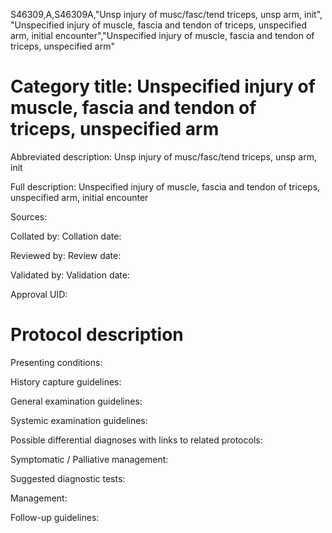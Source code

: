 S46309,A,S46309A,"Unsp injury of musc/fasc/tend triceps, unsp arm, init", "Unspecified injury of muscle, fascia and tendon of triceps, unspecified arm, initial encounter","Unspecified injury of muscle, fascia and tendon of triceps, unspecified arm"
# Category title: Unspecified injury of muscle, fascia and tendon of triceps, unspecified arm

Abbreviated description: Unsp injury of musc/fasc/tend triceps, unsp arm, init

Full description: Unspecified injury of muscle, fascia and tendon of triceps, unspecified arm, initial encounter

Sources:

Collated by:
Collation date:

Reviewed by:
Review date:

Validated by:
Validation date:

Approval UID:

# Protocol description

Presenting conditions:

History capture guidelines:

General examination guidelines:

Systemic examination guidelines:

Possible differential diagnoses with links to related protocols:

Symptomatic / Palliative management:

Suggested diagnostic tests:

Management:

Follow-up guidelines:
